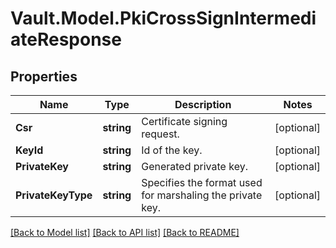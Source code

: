 # Vault.Model.PkiCrossSignIntermediateResponse

## Properties

Name | Type | Description | Notes
------------ | ------------- | ------------- | -------------
**Csr** | **string** | Certificate signing request. | [optional] 
**KeyId** | **string** | Id of the key. | [optional] 
**PrivateKey** | **string** | Generated private key. | [optional] 
**PrivateKeyType** | **string** | Specifies the format used for marshaling the private key. | [optional] 

[[Back to Model list]](../README.md#documentation-for-models) [[Back to API list]](../README.md#documentation-for-api-endpoints) [[Back to README]](../README.md)

